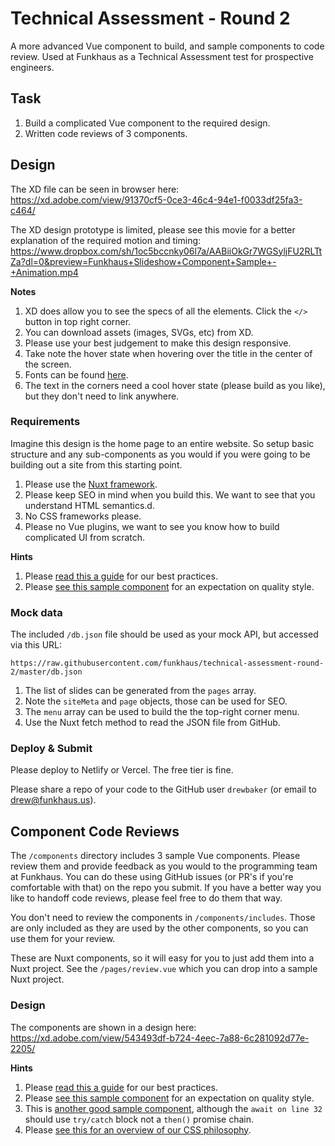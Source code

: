 # Technical Assessment - Round 2

A more advanced Vue component to build, and sample components to code review. Used at Funkhaus as a Technical Assessment test for prospective engineers.

## Task

1.  Build a complicated Vue component to the required design.
1.  Written code reviews of 3 components.

## Design

The XD file can be seen in browser here:
https://xd.adobe.com/view/91370cf5-0ce3-46c4-94e1-f0033df25fa3-c464/

The XD design prototype is limited, please see this movie for a better explanation of the required motion and timing:
https://www.dropbox.com/sh/1oc5bccnky06l7a/AABiiOkGr7WGSyljFU2RLTtZa?dl=0&preview=Funkhaus+Slideshow+Component+Sample+-+Animation.mp4

**Notes**

1.  XD does allow you to see the specs of all the elements. Click the `</>` button in top right corner.
1.  You can download assets (images, SVGs, etc) from XD.
1.  Please use your best judgement to make this design responsive.
1.  Take note the hover state when hovering over the title in the center of the screen.
1.  Fonts can be found [here](https://www.dropbox.com/sh/1oc5bccnky06l7a/AAB3IYxh15-gyq60TR8GvrsZa/Fonts?dl=0).
1.  The text in the corners need a cool hover state (please build as you like), but they don't need to link anywhere.

### Requirements

Imagine this design is the home page to an entire website. So setup basic structure and any sub-components as you would if you were going to be building out a site from this starting point.

1.  Please use the [Nuxt framework](https://nuxtjs.org/guide/installation#starting-from-scratch).
1.  Please keep SEO in mind when you build this. We want to see that you understand HTML semantics.d.
1.  No CSS frameworks please.
1.  Please no Vue plugins, we want to see you know how to build complicated UI from scratch.

**Hints**

1.  Please [read this a guide](https://github.com/funkhaus/best-practices/blob/master/README.md) for our best practices.
1.  Please [see this sample component](https://github.com/funkhaus/factory/blob/master/src/components/WorkBlock/BlockWork.vue) for an expectation on quality style.

### Mock data

The included `/db.json` file should be used as your mock API, but accessed via this URL:

`https://raw.githubusercontent.com/funkhaus/technical-assessment-round-2/master/db.json`

1.  The list of slides can be generated from the `pages` array.
1.  Note the `siteMeta` and `page` objects, those can be used for SEO.
1.  The `menu` array can be used to build the the top-right corner menu.
1.  Use the Nuxt fetch method to read the JSON file from GitHub.

### Deploy & Submit

Please deploy to Netlify or Vercel. The free tier is fine.

Please share a repo of your code to the GitHub user `drewbaker` (or email to drew@funkhaus.us).

## Component Code Reviews

The `/components` directory includes 3 sample Vue components. Please review them and provide feedback as you would to the programming team at Funkhaus. You can do these using GitHub issues (or PR's if you're comfortable with that) on the repo you submit. If you have a better way you like to handoff code reviews, please feel free to do them that way.

You don't need to review the components in `/components/includes`. Those are only included as they are used by the other components, so you can use them for your review.

These are Nuxt components, so it will easy for you to just add them into a Nuxt project. See the `/pages/review.vue` which you can drop into a sample Nuxt project.

### Design

The components are shown in a design here: https://xd.adobe.com/view/543493df-b724-4eec-7a88-6c281092d77e-2205/

**Hints**

1.  Please [read this a guide](https://github.com/funkhaus/best-practices/blob/master/README.md) for our best practices.
1.  Please [see this sample component](https://github.com/funkhaus/factory/blob/master/src/components/WorkBlock/BlockWork.vue) for an expectation on quality style.
1.  This is [another good sample component](https://github.com/funkhaus/components/edit/master/src/components/InstagramFeed.vue), although the `await on line 32` should use `try/catch` block not a `then()` promise chain.
1.  Please [see this for an overview of our CSS philosophy](https://maintainablecss.com/chapters/semantics/).
